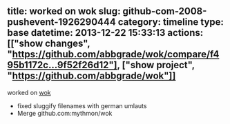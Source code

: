 title: worked on wok
slug: github-com-2008-pushevent-1926290444
category: timeline
type: base
datetime: 2013-12-22 15:33:13
actions: [["show changes", "https://github.com/abbgrade/wok/compare/f495b1172c...9f52f26d12"], ["show project", "https://github.com/abbgrade/wok"]]
---
worked on [wok](https://github.com/abbgrade/wok)

 - fixed sluggify filenames with german umlauts
 - Merge github.com:mythmon/wok
